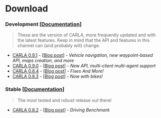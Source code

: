 # Download

### Development [[Documentation](https://carla.readthedocs.io/en/latest/)]

> These are the version of CARLA, more frequently updated and with the latest
> features. Keep in mind that the API and features in this channel can (and
> probably will) change.

- [CARLA 0.9.1](https://github.com/carla-simulator/carla/releases/tag/0.9.1) -
  [[Blog post](http://carla.org/2018/11/16/release-0.9.1/)] - _Vehicle navigation, new waypoint-based API, maps creation, and more_
- [CARLA 0.9.0](https://github.com/carla-simulator/carla/releases/tag/0.9.0) -
  [[Blog post](http://carla.org/2018/07/30/release-0.9.0/)] - _New API, multi-client multi-agent support_
- [CARLA 0.8.4](https://github.com/carla-simulator/carla/releases/tag/0.8.4) -
  [[Blog post](http://carla.org/2018/06/18/release-0.8.4/)] - _Fixes And More!_
- [CARLA 0.8.3](https://github.com/carla-simulator/carla/releases/tag/0.8.3) -
  [[Blog post](http://carla.org/2018/06/08/release-0.8.3/)] - _Now with bikes!_

### Stable [[Documentation](https://carla.readthedocs.io/en/stable/)]

> The most tested and robust release out there!

- [CARLA 0.8.2](https://github.com/carla-simulator/carla/releases/tag/0.8.2) -
  [[Blog post](http://carla.org/2018/04/23/release-0.8.2/)] - _Driving Benchmark_
